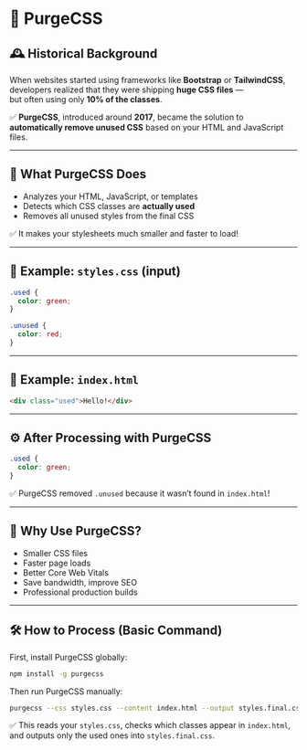 # 📘 PurgeCSS

## 🕰️ Historical Background

When websites started using frameworks like **Bootstrap** or **TailwindCSS**,  
developers realized that they were shipping **huge CSS files** —  
but often using only **10% of the classes**.

✅ **PurgeCSS**, introduced around **2017**, became the solution to **automatically remove unused CSS** based on your HTML and JavaScript files.

---

## 📌 What PurgeCSS Does

- Analyzes your HTML, JavaScript, or templates
- Detects which CSS classes are **actually used**
- Removes all unused styles from the final CSS

✅ It makes your stylesheets much smaller and faster to load!

---

## 📄 Example: `styles.css` (input)

```css
.used {
  color: green;
}

.unused {
  color: red;
}
```

---

## 📄 Example: `index.html`

```html
<div class="used">Hello!</div>
```

---

## ⚙️ After Processing with PurgeCSS

```css
.used {
  color: green;
}
```

✅ PurgeCSS removed `.unused` because it wasn’t found in `index.html`!

---

## 💬 Why Use PurgeCSS?

- Smaller CSS files
- Faster page loads
- Better Core Web Vitals
- Save bandwidth, improve SEO
- Professional production builds

---

## 🛠 How to Process (Basic Command)

First, install PurgeCSS globally:

```bash
npm install -g purgecss
```

Then run PurgeCSS manually:

```bash
purgecss --css styles.css --content index.html --output styles.final.css
```

✅ This reads your `styles.css`, checks which classes appear in `index.html`, and outputs only the used ones into `styles.final.css`.
